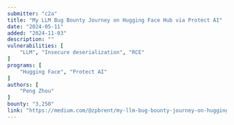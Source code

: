 ```yaml
---
submitter: "c2a"
title: "My LLM Bug Bounty Journey on Hugging Face Hub via Protect AI"
date: "2024-05-11"
added: "2024-11-03"
description: ""
vulnerabilities: [
    "LLM", "Insecure deserialization", "RCE"
]
programs: [
    "Hugging Face", "Protect AI"
]
authors: [
    "Peng Zhou"
]
bounty: "3,250"
link: "https://medium.com/@zpbrent/my-llm-bug-bounty-journey-on-hugging-face-hub-via-protect-ai-9f3a1bc72c2e"
---
```




